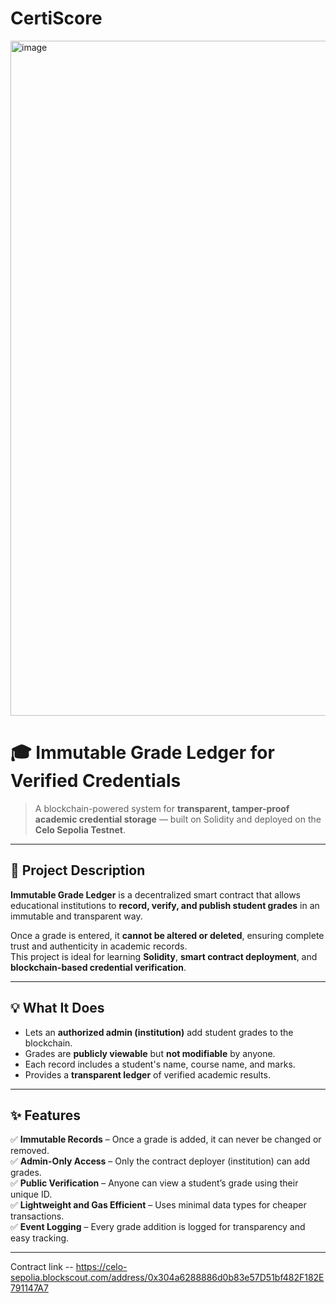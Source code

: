 # CertiScore
<img width="1920" height="1080" alt="image" src="https://github.com/user-attachments/assets/f717c58f-4e4e-40d3-b9d6-85aeef018814" />

# 🎓 Immutable Grade Ledger for Verified Credentials

> A blockchain-powered system for **transparent, tamper-proof academic credential storage** — built on Solidity and deployed on the **Celo Sepolia Testnet**.

---

## 🚀 Project Description

**Immutable Grade Ledger** is a decentralized smart contract that allows educational institutions to **record, verify, and publish student grades** in an immutable and transparent way.

Once a grade is entered, it **cannot be altered or deleted**, ensuring complete trust and authenticity in academic records.  
This project is ideal for learning **Solidity**, **smart contract deployment**, and **blockchain-based credential verification**.

---

## 💡 What It Does

- Lets an **authorized admin (institution)** add student grades to the blockchain.  
- Grades are **publicly viewable** but **not modifiable** by anyone.  
- Each record includes a student's name, course name, and marks.  
- Provides a **transparent ledger** of verified academic results.

---

## ✨ Features

✅ **Immutable Records** – Once a grade is added, it can never be changed or removed.  
✅ **Admin-Only Access** – Only the contract deployer (institution) can add grades.  
✅ **Public Verification** – Anyone can view a student’s grade using their unique ID.  
✅ **Lightweight and Gas Efficient** – Uses minimal data types for cheaper transactions.  
✅ **Event Logging** – Every grade addition is logged for transparency and easy tracking.

---

Contract link -- https://celo-sepolia.blockscout.com/address/0x304a6288886d0b83e57D51bf482F182E791147A7
